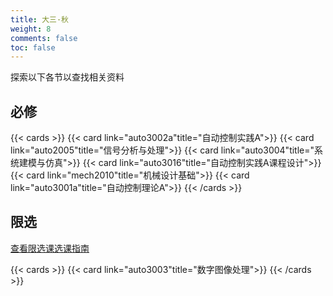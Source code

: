 ```yaml
---
title: 大三·秋
weight: 8
comments: false
toc: false
---
```

探索以下各节以查找相关资料
## 必修
<!--more-->
{{< cards >}}
{{< card link="auto3002a"title="自动控制实践A">}}
{{< card link="auto2005"title="信号分析与处理">}}
{{< card link="auto3004"title="系统建模与仿真">}}
{{< card link="auto3016"title="自动控制实践A课程设计">}}
{{< card link="mech2010"title="机械设计基础">}}
{{< card link="auto3001a"title="自动控制理论A">}}
{{< /cards >}}
## 限选
[查看限选课选课指南](https://hoa.moe/blog/selecting-distributive-lessons/)
<!--more-->
{{< cards >}}
{{< card link="auto3003"title="数字图像处理">}}
{{< /cards >}}


